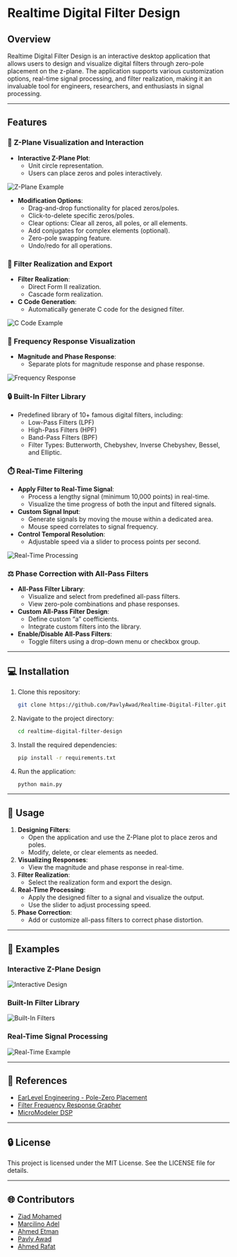 # Realtime Digital Filter Design



## Overview
Realtime Digital Filter Design is an interactive desktop application that allows users to design and visualize digital filters through zero-pole placement on the z-plane. The application supports various customization options, real-time signal processing, and filter realization, making it an invaluable tool for engineers, researchers, and enthusiasts in signal processing.

---

## Features

### 🔐 Z-Plane Visualization and Interaction
- **Interactive Z-Plane Plot**:
  - Unit circle representation.
  - Users can place zeros and poles interactively.
  
![Z-Plane Example](https://via.placeholder.com/800x400?text=Z-Plane+Visualization)

- **Modification Options**:
  - Drag-and-drop functionality for placed zeros/poles.
  - Click-to-delete specific zeros/poles.
  - Clear options: Clear all zeros, all poles, or all elements.
  - Add conjugates for complex elements (optional).
  - Zero-pole swapping feature.
  - Undo/redo for all operations.

### 🏢 Filter Realization and Export
- **Filter Realization**:
  - Direct Form II realization.
  - Cascade form realization.
- **C Code Generation**:
  - Automatically generate C code for the designed filter.

![C Code Example](https://via.placeholder.com/800x400?text=Generated+C+Code+Example)

### 🎥 Frequency Response Visualization
- **Magnitude and Phase Response**:
  - Separate plots for magnitude response and phase response.

![Frequency Response](https://via.placeholder.com/800x400?text=Magnitude+and+Phase+Response)

### 🔒 Built-In Filter Library
- Predefined library of 10+ famous digital filters, including:
  - Low-Pass Filters (LPF)
  - High-Pass Filters (HPF)
  - Band-Pass Filters (BPF)
  - Filter Types: Butterworth, Chebyshev, Inverse Chebyshev, Bessel, and Elliptic.

### ⏱️ Real-Time Filtering
- **Apply Filter to Real-Time Signal**:
  - Process a lengthy signal (minimum 10,000 points) in real-time.
  - Visualize the time progress of both the input and filtered signals.
- **Custom Signal Input**:
  - Generate signals by moving the mouse within a dedicated area.
  - Mouse speed correlates to signal frequency.
- **Control Temporal Resolution**:
  - Adjustable speed via a slider to process points per second.

![Real-Time Processing](https://via.placeholder.com/800x400?text=Real-Time+Signal+Processing)

### ⚖️ Phase Correction with All-Pass Filters
- **All-Pass Filter Library**:
  - Visualize and select from predefined all-pass filters.
  - View zero-pole combinations and phase responses.
- **Custom All-Pass Filter Design**:
  - Define custom “a” coefficients.
  - Integrate custom filters into the library.
- **Enable/Disable All-Pass Filters**:
  - Toggle filters using a drop-down menu or checkbox group.

---

## 💻 Installation

1. Clone this repository:
   ```bash
   git clone https://github.com/PavlyAwad/Realtime-Digital-Filter.git
   ```
2. Navigate to the project directory:
   ```bash
   cd realtime-digital-filter-design
   ```
3. Install the required dependencies:
   ```bash
   pip install -r requirements.txt
   ```
4. Run the application:
   ```bash
   python main.py
   ```

---

## 🔧 Usage

1. **Designing Filters**:
   - Open the application and use the Z-Plane plot to place zeros and poles.
   - Modify, delete, or clear elements as needed.
2. **Visualizing Responses**:
   - View the magnitude and phase response in real-time.
3. **Filter Realization**:
   - Select the realization form and export the design.
4. **Real-Time Processing**:
   - Apply the designed filter to a signal and visualize the output.
   - Use the slider to adjust processing speed.
5. **Phase Correction**:
   - Add or customize all-pass filters to correct phase distortion.

---

## 🎨 Examples

### Interactive Z-Plane Design
![Interactive Design](https://via.placeholder.com/800x400?text=Interactive+Z-Plane+Design)

### Built-In Filter Library
![Built-In Filters](https://via.placeholder.com/800x400?text=Built-In+Filter+Library)

### Real-Time Signal Processing
![Real-Time Example](https://via.placeholder.com/800x400?text=Real-Time+Signal+Processing)

---

## 🔗 References
- [EarLevel Engineering - Pole-Zero Placement](https://www.earlevel.com/main/2013/10/28/pole-zero-placement-v2/)
- [Filter Frequency Response Grapher](https://www.earlevel.com/main/2016/12/08/filter-frequency-response-grapher/)
- [MicroModeler DSP](https://www.micromodeler.com/dsp)

---

## 🔒 License
This project is licensed under the MIT License. See the LICENSE file for details.

---


## 🌐 Contributors
- [Ziad Mohamed](https://github.com/Ziadmohammed200)  
- [Marcilino Adel](https://github.com/marcilino-adel)  
- [Ahmed Etman](https://github.com/AhmedEtma)  
- [Pavly Awad](https://github.com/PavlyAwad)  
- [Ahmed Rafat](https://github.com/AhmeedRaafatt)  

